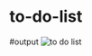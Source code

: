 # to-do-list

#output
![to do list ](https://github.com/123shahan/to-do-list/assets/102419339/cec4bf94-db4e-407b-8d71-b11591b97884)
